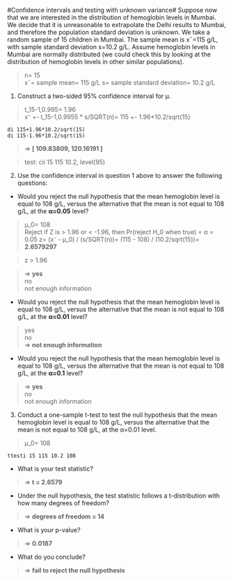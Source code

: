 #Confidence intervals and testing with unknown variance#
Suppose now that we are interested in the distribution of hemoglobin levels in Mumbai. We decide that it is unreasonable to extrapolate the Delhi results to Mumbai, and therefore the population standard deviation is unknown. We take a random sample of 15 children in Mumbai. The sample mean is xˉ=115 g/L, with sample standard deviation s=10.2 g/L. Assume hemoglobin levels in Mumbai are normally distributed (we could check this by looking at the distribution of hemoglobin levels in other similar populations). 

> n= 15  
> xˉ= sample mean= 115 g/L
> s= sample standard deviation= 10.2 g/L


1. Construct a two-sided 95% confidence interval for μ.
> t_15-1,0.995= 1.96  
> x⁻ +- t_15-1,0.9955 * s/SQRT(n)= 115 +- 1.96*10.2/sqrt(15)

	di 115+1.96*10.2/sqrt(15)
	di 115-1.96*10.2/sqrt(15)
> => **[ 109.83809, 120.16191 ]**

> test: cii 15 115 10.2, level(95)


2. Use the confidence interval in question 1 above to answer the following questions:

* Would you reject the null hypothesis that the mean hemoglobin level is equal to 108 g/L, versus the alternative that the mean is not equal to 108 g/L, at the **α=0.05** level?

> μ_0= 108  
> Reject if Z is > 1.96 or < -1.96, then Pr(reject H_0 when true) = α = 0.05
> z= (x⁻ - μ_0) / (s/SQRT(n))= (115 - 108) / (10.2/sqrt(15))= **2.6579297**

> z > 1.96

> => **yes**  
> no  
> not enough information 


* Would you reject the null hypothesis that the mean hemoglobin level is equal to 108 g/L, versus the alternative that the mean is not equal to 108 g/L, at the **α=0.01** level?

> yes  
> no  
> => **not enough information**


* Would you reject the null hypothesis that the mean hemoglobin level is equal to 108 g/L, versus the alternative that the mean is not equal to 108 g/L, at the **α=0.1** level?

> => **yes**  
> no  
> not enough information 


3. Conduct a one-sample t-test to test the null hypothesis that the mean hemoglobin level is equal to 108 g/L, versus the alternative that the mean is not equal to 108 g/L, at the α=0.01 level.
> μ_0= 108  

	ttesti 15 115 10.2 108


* What is your test statistic? 
> => **t = 2.6579**

* Under the null hypothesis, the test statistic follows a t-distribution with how many degrees of freedom? 
> => **degrees of freedom = 14**

* What is your p-value?
> => **0.0187**

* What do you conclude?
> => **fail to reject the null hypothesis**


